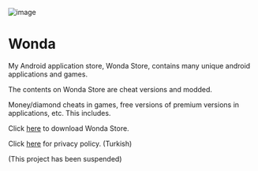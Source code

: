 ![image](https://github.com/Willvinne/Wonda/assets/94703673/43de5def-c0b3-4fc0-9235-b3b4e2729a45)
# Wonda
My Android application store, Wonda Store, contains many unique android applications and games.

The contents on Wonda Store are cheat versions and modded.

Money/diamond cheats in games, free versions of premium versions in applications, etc. This includes.

Click [here](https://github.com/Willvinne/Wonda/releases) to download Wonda Store.

Click [here](https://docs.google.com/document/d/1sT0sxXVAgzGNLubhyDXvpLMkxm5hu2UXVqiKu-582Yg/edit?tab=t.0) for privacy policy. (Turkish)

(This project has been suspended)
